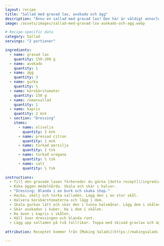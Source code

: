```yaml
---
layout: recipe
title: "Sallad med gravad lax, avokado och ägg"
description: "Ännu en sallad med gravad lax! Den här är väldigt annorlunda mot den andra, men också väldigt god och fräsch!"
image: /assets/images/sallad-med-gravad-lax-avokado-och-agg.webp

# Recipe-specific data
category: Sallad
servings: "2 portioner"

ingredients:
  - name: gravad lax
    quantity: 150-200 g
  - name: avokado
    quantity: 1
  - name: ägg
    quantity: 3
  - name: gurka
    quantity: ½
  - name: körsbärstomater
    quantity: 150 g
  - name: romansallad
    quantity: 1
  - name: kapris
    quantity: 2 msk
  - section: "Dressing"
    items:
      - name: olivolja
        quantity: 3 msk
      - name: pressad citron
        quantity: 1 msk
      - name: torkad persilja
        quantity: 1 tsk
      - name: torkad oregano
        quantity: ½ tsk
      - name: salt
        quantity: ½ tsk
        
instructions:
  - Till den gravade laxen förbereder du gärna [detta recept](/ingrediens/gravad-lax-med-dill-och-citron) och använder hälften här.
  - Koka äggen medelhårda. Skala och skär i halvor.
  - "Dressing: Blanda i en burk och skaka ihop."
  - Hacka, skölj och torka salladen. Lägg den i en stor skål.
  - Halvera körsbärstomaterna och lägg i dem.
  - Skala gurkan lätt och skär den i tunna halvmånar. Lägg dem i skålen.
  - Skär avokadon i kuber. Ha i dem i skålen.
  - Ha även i kapris i skålen.
  - Häll över dressingen och blanda runt.
  - Lägg upp salladen på två tallrikar. Toppa med skivad gravlax och ägghalvor.
  
attribution: Receptet kommer från [Making Salads](https://makingsalads.com/smoked-salmon-avocado-salad/)

---
```



